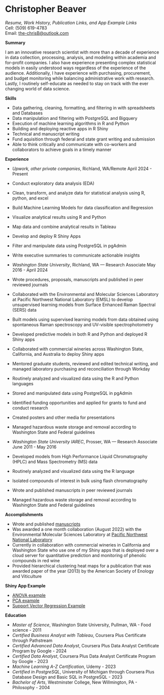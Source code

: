 # Christopher Beaver
*Resume, Work History, Publication Links, and App Example Links*  
Cell: (509) 619-4783  
Email: the-chrisB@outlook.com 

**Summary**

I am  an innovative research scientist with more than a decade of experience in data collection, processing, analysis, and modeling within academia and for-profit companies.  I also have experience presenting complex statistical models in easily understood ways regardless of the experience of the audience.  Additionally, I have experience with purchasing, procurement, and budget monitoring while balancing administrative work with research.   Lastly, I routinely self-educate as needed to stay on track with the ever changing world of data science.

**Skills**

- Data gathering, cleaning, formatting, and filtering in with spreadsheets and Databases
- Data manipulation and filtering with PostgreSQL and Bigquery
- Execution of machine learning algorithms in R and Python
- Building and deploying reactive apps in  R Shiny
- Technical and manuscript writing
- Fund aquisition through federal and state grant writing and submission 
- Able to think critically and communicate with co-workers and collaborators to achieve goals in a timely manner

**Experience**

- *Upwork, other private companies*, Richland, WA/Remote
April 2024 - Present

- Conduct exploratory data analysis (EDA)
- Clean, transform, and analyze data for statistical analysis using R, python, and excel
- Build Machine Learning Models for data classification and Regression
- Visualize analytical results using R and Python
- Map data and combine analytical results in Tableau
- Develop and deploy R Shiny Apps
- Filter and manipulate data using PostgreSQL in pgAdmin
- Write executive summaries to communicate actionable insights

- *Washington State University*, Richland, WA — Research Associate
May 2016 - April 2024

- Wrote procedures, proposals, manuscripts and published in peer reviewed journals
- Collaborated with the Environmental and Molecular Sciences Laboratory at Pacific Northwest National Laboratory (EMSL) to develop unsupervised learning models from Surface Enhanced Raman Spectral (SERS) data
- Built models using supervised learning models from data obtained using spontaneous Raman spectroscopy and UV-visible spectrophotometry 
- Developed predictive models in both R and Python and deployed R Shiny apps
- Collaborated with commercial wineries across Washington State, California, and Australia to deploy Shiny apps 
- Mentored graduate students, reviewed and edited technical writing, and managed laboratory purchasing and reconciliation through Workday
- Routinely analyzed and visualized data using the R and Python languages
- Stored and manipulated data using PostgreSQL in pgAdmin
- Identified funding opportunities and applied for grants to fund and conduct research
- Created posters and other media for presentations
- Managed hazardous waste storage and removal according to Washington State and Federal guidelines

- *Washington State University IAREC*, Prosser, WA — Research Associate
June 2011 - May 2016

- Developed models from High Performance Liquid Chromatography (HPLC) and Mass Spectrometry (MS) data
- Routinely analyzed and visualized data using the R language
- Isolated compounds of interest in bulk using flash chromatography
- Wrote and published manuscripts in peer reviewed journals
- Managed hazardous waste storage and removal according to Washington State and Federal guidelines

**Accomplishments**

- Wrote and published [manuscripts](https://scholar.google.com/citations?user=dXEaLE4AAAAJ&hl=en&oi=ao)
- Was awarded a one month collaboration (August 2022) with the Environmental Molecular Sciences Laboratory at [Pacific Northwest National Laboratory](https://doi.org/10.46936/ltds.proj.2022.60408/60008497) 
- Currently in collaboration with  commercial wineries in California and Washington State who use one of my Shiny apps that 
  is deployed over a cloud server for quantitative prediction and monitoring of phenolic compounds in red wine
- Provided hierarchical clustering heat maps for a publication that was awarded paper of the year (2013) by the American Society of Enology and Viticulture

**Shiny App Example**

- [ANOVA example](http://christopherbeaver.shinyapps.io/anova/)
- [PCA example](https://christopherbeaver.shinyapps.io/pca2/)
- [Support Vector Regression Example](http://christopherbeaver.shinyapps.io/phenolics/)

**Education**

- *Master of Science*, Washington State University, Pullman, WA - Food science - 2011
- *Certified Business Analyst with Tableau*, Coursera Plus Certificate through Pathstream
- *Certified Advanced Data Analyst*, Coursera Plus Data Analyst Certificate Program by Google - 2024
- *Certified Data Analyst*, Coursera Plus Data Analyst Certificate Program by Google - 2023
- *Machine Learning A-Z Certification*, Udemy - 2023
- *Certified in PostgreSQL*, University of Michigan through Coursera Plus Database Design and Basic SQL in PostgreSQL - 2023
- *Bachelor of Arts*, Westminster College, New Willmington, PA - Philosophy - 2004
